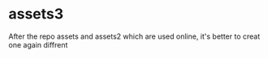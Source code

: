 # assets3

After the repo assets and assets2 which are used online, it's better to creat one again diffrent
